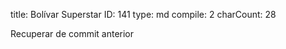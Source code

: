 title:          Bolívar Superstar
ID:             141
type:           md
compile:        2
charCount:      28


Recuperar de commit anterior